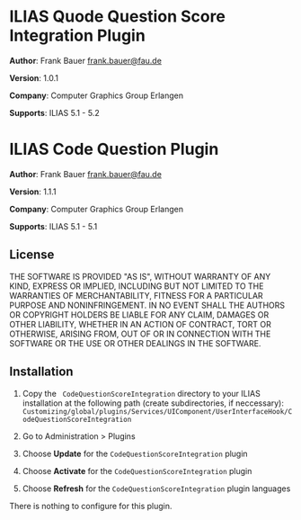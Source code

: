 # ILIAS Quode Question Score Integration Plugin

**Author**:   Frank Bauer <frank.bauer@fau.de>

**Version**:  1.0.1

**Company**:  Computer Graphics Group Erlangen

**Supports**: ILIAS 5.1 - 5.2

# ILIAS Code Question Plugin

**Author**:   Frank Bauer <frank.bauer@fau.de>

**Version**:  1.1.1

**Company**:  Computer Graphics Group Erlangen

**Supports**: ILIAS 5.1 - 5.1

## License
THE SOFTWARE IS PROVIDED "AS IS", WITHOUT WARRANTY OF ANY KIND, EXPRESS OR
IMPLIED, INCLUDING BUT NOT LIMITED TO THE WARRANTIES OF MERCHANTABILITY,
FITNESS FOR A PARTICULAR PURPOSE AND NONINFRINGEMENT. IN NO EVENT SHALL THE
AUTHORS OR COPYRIGHT HOLDERS BE LIABLE FOR ANY CLAIM, DAMAGES OR OTHER
LIABILITY, WHETHER IN AN ACTION OF CONTRACT, TORT OR OTHERWISE, ARISING FROM,
OUT OF OR IN CONNECTION WITH THE SOFTWARE OR THE USE OR OTHER DEALINGS IN
THE SOFTWARE.

## Installation
1. Copy the `
CodeQuestionScoreIntegration` directory to your ILIAS installation at the following path 
(create subdirectories, if neccessary):
`Customizing/global/plugins/Services/UIComponent/UserInterfaceHook/CodeQuestionScoreIntegration`

2. Go to Administration > Plugins

3. Choose **Update** for the `CodeQuestionScoreIntegration` plugin
4. Choose **Activate** for the `CodeQuestionScoreIntegration` plugin
5. Choose **Refresh** for the `CodeQuestionScoreIntegration` plugin languages

There is nothing to configure for this plugin.